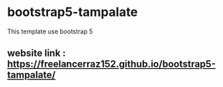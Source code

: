 # bootstrap5-tampalate
This template use bootstrap 5 


## website link : https://freelancerraz152.github.io/bootstrap5-tampalate/
